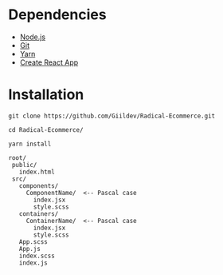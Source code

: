 # Dependencies

* [Node.js](https://nodejs.org/en/)
* [Git](https://git-scm.com/)
* [Yarn](https://yarnpkg.com/en/)
* [Create React App](https://github.com/facebook/create-react-app)

# Installation

 `git clone https://github.com/Giildev/Radical-Ecommerce.git`

 `cd Radical-Ecommerce/`

 `yarn install`






 ```
root/
  public/
    index.html
  src/
    components/
      ComponentName/  <-- Pascal case
        index.jsx
        style.scss
    containers/
      ContainerName/  <-- Pascal case
        index.jsx
        style.scss
    App.scss
    App.js
    index.scss
    index.js
```